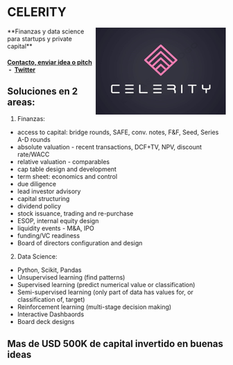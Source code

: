 # CELERITY 

<link rel="shortcut icon" type="image/x-icon" href="favicon.ico">
<img src="celeritylogo2.jpg" alt="celerity logo" align="right" width="300" height="200"/>

<p align="left">
**Finanzas y data science para startups y private capital**

#### [Contacto, enviar idea o pitch](mailto:b.evans@skyhighfund.com) &nbsp;-&nbsp;  [Twitter](https://twitter.com/brianevans_)
</p>

## Soluciones en 2 areas:

1. Finanzas:
- access to capital: bridge rounds, SAFE, conv. notes, F&F, Seed, Series A-D rounds
- absolute valuation - recent transactions, DCF+TV, NPV, discount rate/WACC
- relative valuation - comparables
- cap table design and development
- term sheet: economics and control
- due diligence
- lead investor advisory
- capital structuring
- dividend policy
- stock issuance, trading and re-purchase
- ESOP, internal equity design
- liquidity events - M&A, IPO
- funding/VC readiness 
- Board of directors configuration and design

2. Data Science:
- Python, Scikit, Pandas
- Unsupervised learning (find patterns)
- Supervised learning (predict numerical value or classification)
- Semi-supervised learning (only part of data has values for, or classification of, target)
- Reinforcement learning (multi-stage decision making)
- Interactive Dashbaords 
- Board deck designs

## Mas de USD 500K de capital invertido en buenas ideas 
